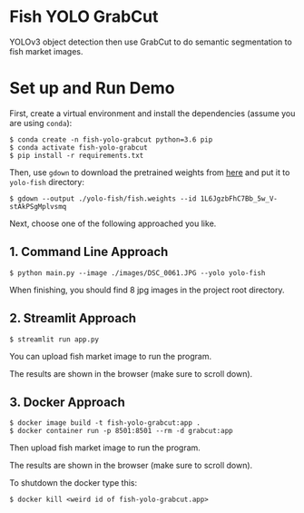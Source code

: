 # Fish YOLO GrabCut
YOLOv3 object detection then use GrabCut to do semantic segmentation to fish market images.

# Set up and Run Demo
First, create a virtual environment and install the dependencies (assume you are using `conda`):
```
$ conda create -n fish-yolo-grabcut python=3.6 pip 
$ conda activate fish-yolo-grabcut
$ pip install -r requirements.txt
```

Then, use `gdown` to download the pretrained weights from [here](https://drive.google.com/file/d/1L6JgzbFhC7Bb_5w_V-stAkPSgMplvsmq/view?usp=sharing) and put it to `yolo-fish` directory:
```
$ gdown --output ./yolo-fish/fish.weights --id 1L6JgzbFhC7Bb_5w_V-stAkPSgMplvsmq
```

Next, choose one of the following approached you like.

## 1. Command Line Approach
```
$ python main.py --image ./images/DSC_0061.JPG --yolo yolo-fish
```

When finishing, you should find 8 jpg images in the project root directory.

## 2. Streamlit Approach
```
$ streamlit run app.py
```

You can upload fish market image to run the program.

The results are shown in the browser (make sure to scroll down).

## 3. Docker Approach
```
$ docker image build -t fish-yolo-grabcut:app .
$ docker container run -p 8501:8501 --rm -d grabcut:app
```

Then upload fish market image to run the program.

The results are shown in the browser (make sure to scroll down).

To shutdown the docker type this:
```
$ docker kill <weird id of fish-yolo-grabcut.app>
```
